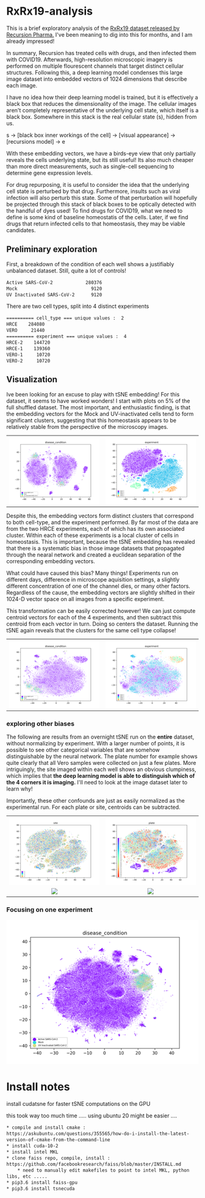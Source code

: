# RxRx19-analysis

This is a brief exploratory analysis of the [RxRx19 dataset released by Recursion Pharma.](https://www.rxrx.ai/rxrx19a) I've been meaning to dig into this for months, and I am already impressed!

In summary, Recursion has treated cells with drugs, and then infected them with COVID19. Afterwards, high-resolution microscopic imagery is performed on multiple flourescent channels that target distinct cellular structures. Following this, a deep learning model condenses this large image dataset into embedded vectors of 1024 dimensions that describe each image.

I have no idea how their deep learning model is trained, but it is effectively a black box that reduces the dimensionality of the image. The cellular images aren't completely representative of the underlying cell state, which itself is a black box. Somewhere in this stack is the real cellular state (s), hidden from us.

s -> [black box inner workings of the cell] -> [visual appearance] -> [recursions model] -> e

With these embedding vectors, we have a birds-eye view that only partially reveals the cells underlying state, but its still useful! Its also much cheaper than more direct measurements, such as single-cell sequencing to determine gene expression levels. 

For drug repurposing, it is useful to consider the idea that the underlying cell state is perturbed by that drug. Furthermore, insults such as viral infection will also perturb this state. Some of that perturbation will hopefully be projected through this stack of black boxes to be optically detected with the handful of dyes used! To find drugs for COVID19, what we need to define is some kind of baseline homeostatis of the cells. Later, if we find drugs that return infected cells to that homeostasis, they may be viable candidates.

## Preliminary exploration

First, a breakdown of the condition of each well shows a justifiably unbalanced dataset. Still, quite a lot of controls!

	Active SARS-CoV-2            280376
	Mock                           9120
	UV Inactivated SARS-CoV-2      9120


There are two cell types, split into 4 distinct experiments

	========== cell_type === unique values :  2
	HRCE    284080
	VERO     21440
	========== experiment === unique values :  4
	HRCE-2    144720
	HRCE-1    139360
	VERO-1     10720
	VERO-2     10720


## Visualization

Ive been looking for an excuse to play with tSNE embedding! For this dataset, it seems to have worked wonders! I start with plots on 5% of the full shuffled dataset. The most important, and enthusiastic finding, is that the embedding vectors for the Mock and UV-inactivated cells tend to form significant clusters, suggesting that this homeostasis appears to be relatively stable from the perspective of the microscopy images.


|              |   |
:-------------------------:|:-------------------------:
![](results/no-normalization/tsne-disease_condition.png) | ![](results/first-10percent/tsne-experiment.png) 


Despite this, the embedding vectors form distinct clusters that correspond to both cell-type, and the experiment performed. By far most of the data are from the two HRCE experiments, each of which has its own associated cluster. Within each of these experiments is a local cluster of cells in homeostasis. This is important, because the tSNE embedding has revealed that there is a systematic bias in those image datasets that propagated through the nearal network and created a euclidean separation of the corresponding embedding vectors.

What could have caused this bias? Many things! Experiments run on different days, difference in microscope aquisition settings, a slightly different concentration of one of the channel dies, or many other factors. Regardless of the cause, the embedding vectors are slightly shifted in their 1024-D vector space on all images from a specific experiment. 

This transformation can be easily corrected however! We can just compute centroid vectors for each of the 4 experiments, and then subtract this centroid from each vector in turn. Doing so centers the dataset. Running the tSNE again reveals that the clusters for the same cell type collapse!  

|              |   |
:-------------------------:|:-------------------------:
![](results/experiment-norm/tsne-disease_condition.png) | ![](results/experiment-norm/tsne-experiment.png) 


### exploring other biases

The following are results from an overnight tSNE run on the **entire** dataset, without normalizing by experiment. With a larger number of points, it is possible to see other categorical variables that are somehow distinguishable by the neural network. The plate number for example shows quite clearly that all Vero samples were collected on just a few plates. More intriguingly, the site imaged within each well shows an obvious clumpiness, which implies that **the deep learning model is able to distinguish which of the 4 corners it is imaging.** I'll need to look at the image dataset later to learn why! 

Importantly, these other confounds are just as easily normalized as the experimental run. For each plate or site, centroids can be subtracted.

|              |   |
:-------------------------:|:-------------------------:
![](results/first-10percent/tsne-site.png)  |  ![](results/first-10percent/tsne-plate.png)
![](results/first-10percent/)  |  ![](results/first-10percent/)


### Focusing on one experiment



![](results/exp1-big/tsne-disease_condition.png)







# Install notes

install cudatsne for faster tSNE computations on the GPU

this took way too much time ..... using ubuntu 20 might be easier ....

	* compile and install cmake : https://askubuntu.com/questions/355565/how-do-i-install-the-latest-version-of-cmake-from-the-command-line
	* install cuda-10-2
	* install intel MKL
	* clone faiss repo, compile, install : https://github.com/facebookresearch/faiss/blob/master/INSTALL.md
		* need to manually edit makefiles to point to intel MKL, python libs, etc ..... 
	* pip3.6 install faiss-gpu
	* pip3.6 install tsnecuda 


